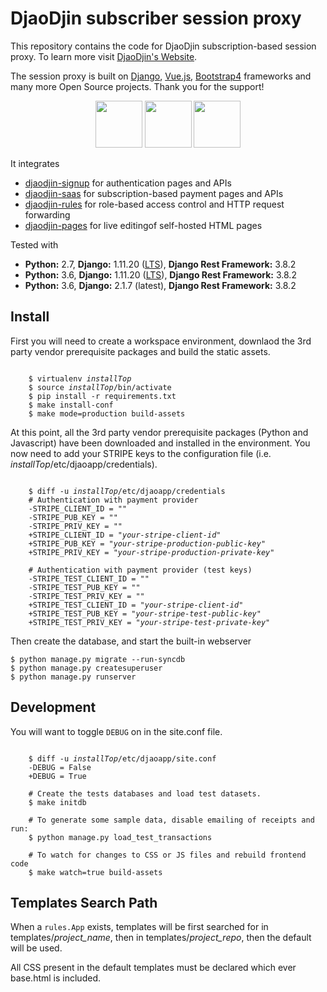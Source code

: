 DjaoDjin subscriber session proxy
=================================

This repository contains the code for DjaoDjin subscription-based session proxy.
To learn more visit [DjaoDjin's Website](https://djaodjin.com/).

The session proxy is built on [Django](https://www.djangoproject.com/),
[Vue.js](https://vuejs.org/), [Bootstrap4](https://getbootstrap.com/)
frameworks and many more Open Source projects. Thank you for the support!

<p align="center">
<img src="https://static.djangoproject.com/img/logos/django-logo-positive.png" height="75">
<img src="https://vuejs.org/images/logo.png" height="75">
<img src="https://getbootstrap.com/docs/4.3/assets/brand/bootstrap-solid.svg" height="75">
</p>

It integrates
- [djaodjin-signup](https://github.com/djaodjin/djaodjin-signup/) for authentication pages and APIs
- [djaodjin-saas](https://github.com/djaodjin/djaodjin-saas/) for subscription-based payment pages and APIs
- [djaodjin-rules](https://github.com/djaodjin/djaodjin-rules/) for role-based access control and HTTP request forwarding
- [djaodjin-pages](https://github.com/djaodjin/djaodjin-pages/) for live editingof self-hosted HTML pages

Tested with

- **Python:** 2.7, **Django:** 1.11.20 ([LTS](https://www.djangoproject.com/download/)), **Django Rest Framework:** 3.8.2
- **Python:** 3.6, **Django:** 1.11.20 ([LTS](https://www.djangoproject.com/download/)), **Django Rest Framework:** 3.8.2
- **Python:** 3.6, **Django:** 2.1.7 (latest),       **Django Rest Framework:** 3.8.2

Install
-------

First you will need to create a workspace environment, downlaod the 3rd party
vendor prerequisite packages and build the static assets.

<pre><code>
    $ virtualenv <em>installTop</em>
    $ source <em>installTop</em>/bin/activate
    $ pip install -r requirements.txt
    $ make install-conf
    $ make mode=production build-assets
</code></pre>

At this point, all the 3rd party vendor prerequisite packages (Python and
Javascript) have been downloaded and installed in the environment. You now
need to add your STRIPE keys to the configuration file (i.e.
*installTop*/etc/djaoapp/credentials).

<pre><code>
    $ diff -u <em>installTop</em>/etc/djaoapp/credentials
    # Authentication with payment provider
    -STRIPE_CLIENT_ID = ""
    -STRIPE_PUB_KEY = ""
    -STRIPE_PRIV_KEY = ""
    +STRIPE_CLIENT_ID = "<em>your-stripe-client-id</em>"
    +STRIPE_PUB_KEY = "<em>your-stripe-production-public-key</em>"
    +STRIPE_PRIV_KEY = "<em>your-stripe-production-private-key</em>"

    # Authentication with payment provider (test keys)
    -STRIPE_TEST_CLIENT_ID = ""
    -STRIPE_TEST_PUB_KEY = ""
    -STRIPE_TEST_PRIV_KEY = ""
    +STRIPE_TEST_CLIENT_ID = "<em>your-stripe-client-id</em>"
    +STRIPE_TEST_PUB_KEY = "<em>your-stripe-test-public-key</em>"
    +STRIPE_TEST_PRIV_KEY = "<em>your-stripe-test-private-key</em>"
</code></pre>


Then create the database, and start the built-in webserver

    $ python manage.py migrate --run-syncdb
    $ python manage.py createsuperuser
    $ python manage.py runserver


Development
-----------

You will want to toggle `DEBUG` on in the site.conf file.

<pre><code>
    $ diff -u <em>installTop</em>/etc/djaoapp/site.conf
    -DEBUG = False
    +DEBUG = True

    # Create the tests databases and load test datasets.
    $ make initdb

    # To generate some sample data, disable emailing of receipts and run:
    $ python manage.py load_test_transactions

    # To watch for changes to CSS or JS files and rebuild frontend code
    $ make watch=true build-assets
</code></pre>


Templates Search Path
---------------------

When a ``rules.App`` exists, templates will be first searched for in
templates/*project_name*, then in templates/*project_repo*, then
the default will be used.

All CSS present in the default templates must be declared which ever
base.html is included.
